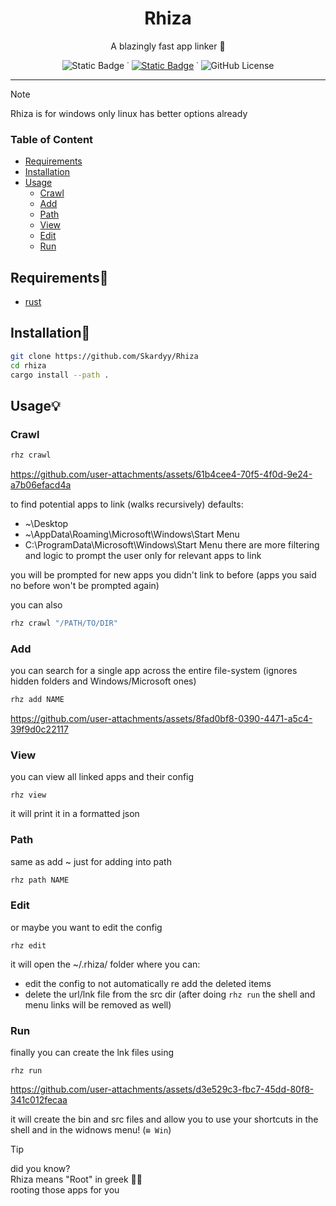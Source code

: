 <h1 align="center">Rhiza</h1>
<p align="center">A blazingly fast app linker 🚀</p>
<div align="center">

![Static Badge](https://img.shields.io/badge/rhiza-%231e2029?logo=rootssage&logoColor=%233CA628&label=rooting%20apps&labelColor=%2315161b&color=%233CA628) ˙ [![Static Badge](https://img.shields.io/badge/rust-%231e2029?logo=rust&logoColor=f74b00&label=made%20with&labelColor=%2315161b&color=%23f74b00)](https://www.rust-lang.org/) ˙ ![GitHub License](https://img.shields.io/github/license/Skardyy/Rhiza?style=flat&labelColor=%2315161b&color=%234676C6)
</div>

---

> [!Note]
> Rhiza is for windows only
> linux has better options already

### Table of Content  
* [Requirements](#Requirements)
* [Installation](#Installation)
* [Usage](#Usage)
  * [Crawl](#Crawl)
  * [Add](#Add)
  * [Path](#Path)
  * [View](#View)
  * [Edit](#Edit)
  * [Run](#Run)

## Requirements📝
* [rust](https://www.rust-lang.org/)

## Installation🔧
```sh
git clone https://github.com/Skardyy/Rhiza
cd rhiza
cargo install --path .
```

## Usage💡
### Crawl
```sh
rhz crawl
```
https://github.com/user-attachments/assets/61b4cee4-70f5-4f0d-9e24-a7b06efacd4a

to find potential apps to link (walks recursively)
defaults:
* ~\Desktop
* ~\AppData\Roaming\Microsoft\Windows\Start Menu
* C:\ProgramData\Microsoft\Windows\Start Menu
there are more filtering and logic to prompt the user only for relevant apps to link
  
you will be prompted for new apps you didn't link to before (apps you said no before won't be prompted again)
  
you can also
```sh
rhz crawl "/PATH/TO/DIR"
```

### Add
you can search for a single app across the entire file-system (ignores hidden folders and Windows/Microsoft ones)
```sh
rhz add NAME
```
https://github.com/user-attachments/assets/8fad0bf8-0390-4471-a5c4-39f9d0c22117  

### View
you can view all linked apps and their config
```
rhz view
```
it will print it in a formatted json

### Path  
same as add ~ just for adding into path  
```sh
rhz path NAME
```  

### Edit
or maybe you want to edit the config
```
rhz edit
```
it will open the ~/.rhiza/ folder where you can:  
* edit the config to not automatically re add the deleted items  
* delete the url/lnk file from the src dir (after doing `rhz run` the shell and menu links will be removed as well)

### Run
finally you can create the lnk files using
```
rhz run
```
https://github.com/user-attachments/assets/d3e529c3-fbc7-45dd-80f8-341c012fecaa

it will create the bin and src files and allow you to use your shortcuts in the shell and in the widnows menu! (`⊞ Win`)
  
> [!Tip]
> did you know?  
> Rhiza means "Root" in greek 🌱🌿  
> rooting those apps for you  

